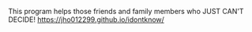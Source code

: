This program helps those friends and family members who JUST CAN'T DECIDE! https://jho012299.github.io/idontknow/
